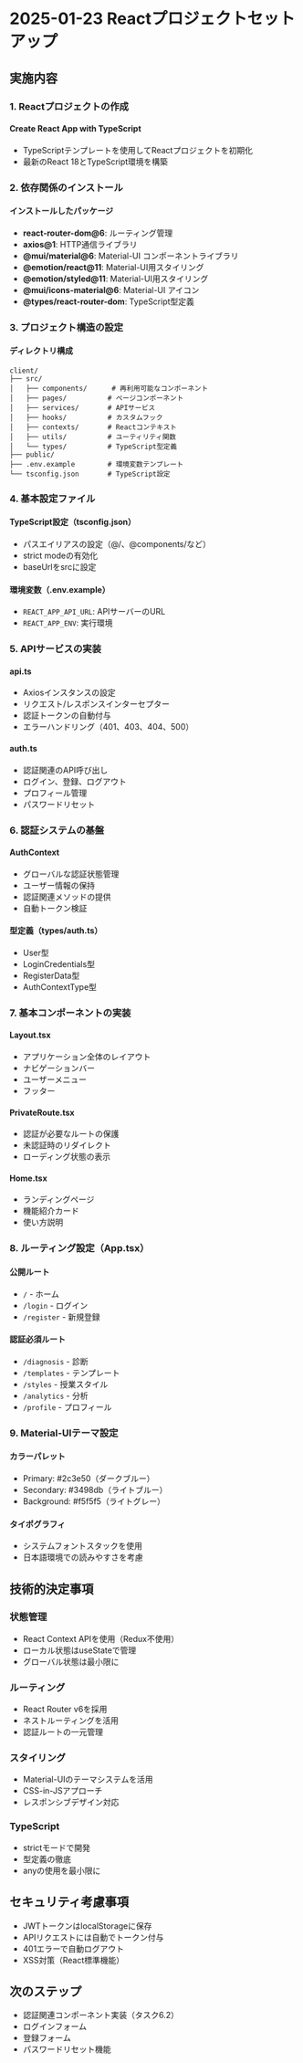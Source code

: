 # 2025-01-23 Reactプロジェクトセットアップ

## 実施内容

### 1. Reactプロジェクトの作成

#### Create React App with TypeScript
- TypeScriptテンプレートを使用してReactプロジェクトを初期化
- 最新のReact 18とTypeScript環境を構築

### 2. 依存関係のインストール

#### インストールしたパッケージ
- **react-router-dom@6**: ルーティング管理
- **axios@1**: HTTP通信ライブラリ
- **@mui/material@6**: Material-UI コンポーネントライブラリ
- **@emotion/react@11**: Material-UI用スタイリング
- **@emotion/styled@11**: Material-UI用スタイリング
- **@mui/icons-material@6**: Material-UI アイコン
- **@types/react-router-dom**: TypeScript型定義

### 3. プロジェクト構造の設定

#### ディレクトリ構成
```
client/
├── src/
│   ├── components/      # 再利用可能なコンポーネント
│   ├── pages/          # ページコンポーネント
│   ├── services/       # APIサービス
│   ├── hooks/          # カスタムフック
│   ├── contexts/       # Reactコンテキスト
│   ├── utils/          # ユーティリティ関数
│   └── types/          # TypeScript型定義
├── public/
├── .env.example        # 環境変数テンプレート
└── tsconfig.json       # TypeScript設定
```

### 4. 基本設定ファイル

#### TypeScript設定（tsconfig.json）
- パスエイリアスの設定（@/、@components/など）
- strict modeの有効化
- baseUrlをsrcに設定

#### 環境変数（.env.example）
- `REACT_APP_API_URL`: APIサーバーのURL
- `REACT_APP_ENV`: 実行環境

### 5. APIサービスの実装

#### api.ts
- Axiosインスタンスの設定
- リクエスト/レスポンスインターセプター
- 認証トークンの自動付与
- エラーハンドリング（401、403、404、500）

#### auth.ts
- 認証関連のAPI呼び出し
- ログイン、登録、ログアウト
- プロフィール管理
- パスワードリセット

### 6. 認証システムの基盤

#### AuthContext
- グローバルな認証状態管理
- ユーザー情報の保持
- 認証関連メソッドの提供
- 自動トークン検証

#### 型定義（types/auth.ts）
- User型
- LoginCredentials型
- RegisterData型
- AuthContextType型

### 7. 基本コンポーネントの実装

#### Layout.tsx
- アプリケーション全体のレイアウト
- ナビゲーションバー
- ユーザーメニュー
- フッター

#### PrivateRoute.tsx
- 認証が必要なルートの保護
- 未認証時のリダイレクト
- ローディング状態の表示

#### Home.tsx
- ランディングページ
- 機能紹介カード
- 使い方説明

### 8. ルーティング設定（App.tsx）

#### 公開ルート
- `/` - ホーム
- `/login` - ログイン
- `/register` - 新規登録

#### 認証必須ルート
- `/diagnosis` - 診断
- `/templates` - テンプレート
- `/styles` - 授業スタイル
- `/analytics` - 分析
- `/profile` - プロフィール

### 9. Material-UIテーマ設定

#### カラーパレット
- Primary: #2c3e50（ダークブルー）
- Secondary: #3498db（ライトブルー）
- Background: #f5f5f5（ライトグレー）

#### タイポグラフィ
- システムフォントスタックを使用
- 日本語環境での読みやすさを考慮

## 技術的決定事項

### 状態管理
- React Context APIを使用（Redux不使用）
- ローカル状態はuseStateで管理
- グローバル状態は最小限に

### ルーティング
- React Router v6を採用
- ネストルーティングを活用
- 認証ルートの一元管理

### スタイリング
- Material-UIのテーマシステムを活用
- CSS-in-JSアプローチ
- レスポンシブデザイン対応

### TypeScript
- strictモードで開発
- 型定義の徹底
- anyの使用を最小限に

## セキュリティ考慮事項
- JWTトークンはlocalStorageに保存
- APIリクエストには自動でトークン付与
- 401エラーで自動ログアウト
- XSS対策（React標準機能）

## 次のステップ
- 認証関連コンポーネント実装（タスク6.2）
- ログインフォーム
- 登録フォーム
- パスワードリセット機能